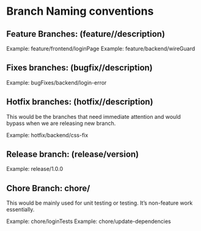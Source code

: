 # Branch Naming conventions

## Feature Branches: (feature/<folder>/description)

Example: feature/frontend/loginPage
Example: feature/backend/wireGuard

## Fixes branches: (bugfix/<folder>/description)

Example: bugFixes/backend/login-error

## Hotfix branches: (hotfix/<folder>/description)

This would be the branches that need immediate attention and would bypass when we are releasing new branch. 

Example: hotfix/backend/css-fix

## Release branch: (release/version)

Example: release/1.0.0

## Chore Branch: chore/<description>

This would be mainly used for unit testing or testing. It’s non-feature work essentially. 

Example: chore/loginTests
Example: chore/update-dependencies
